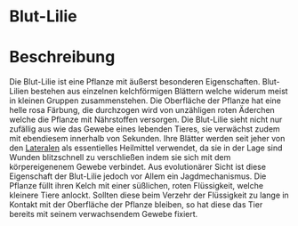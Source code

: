 # Blut-Lilie

# Beschreibung
Die Blut-Lilie ist eine Pflanze mit äußerst besonderen Eigenschaften.
Blut-Lilien bestehen aus einzelnen kelchförmigen Blättern welche widerum meist in kleinen Gruppen zusammenstehen.
Die Oberfläche der Pflanze hat eine helle rosa Färbung, die durchzogen wird von unzähligen roten Äderchen welche die Pflanze mit Nährstoffen versorgen.
Die Blut-Lilie sieht nicht nur zufällig aus wie das Gewebe eines lebenden Tieres, sie verwächst zudem mit ebendiesem innerhalb von Sekunden.
Ihre Blätter werden seit jeher von den [Lateralen](/content/Volk_/Lateralen_/index.md) als essentielles Heilmittel verwendet, da sie in der Lage sind Wunden blitzschnell zu verschließen indem sie sich mit dem körpereigenenem Gewebe verbindet.
Aus evolutionärer Sicht ist diese Eigenschaft der Blut-Lilie jedoch vor Allem ein Jagdmechanismus.
Die Pflanze füllt ihren Kelch mit einer süßlichen, roten Flüssigkeit, welche kleinere Tiere anlockt.
Sollten diese beim Verzehr der Flüssigkeit zu lange in Kontakt mit der Oberfläche der Pflanze bleiben, so hat diese das Tier bereits mit seinem verwachsendem Gewebe fixiert.